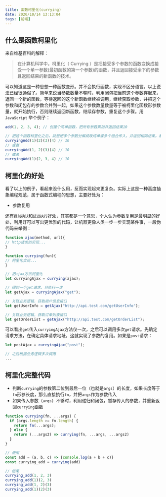 ```yaml
---
title: 函数柯里化(currying)
date: 2020/10/14 13:13:04
tags: [前端]
---
```


## 什么是函数柯里化  
来自维基百科的解释：
> 在计算机科学中，柯里化（ Currying ）是把接受多个参数的函数变换成接受一个单一参数(最初函数的第一个参数)的函数，并且返回接受余下的参数且返回结果的新函数的技术。  
    
可以知道这是一种思想一种函数变形。并不会执行函数，实现不区分语言。以上说法已经很通俗了。简单来说当参数数量不够时，利用闭包把当前这个参数存起来，返回一个新的函数，等待返回的这个新函数继续被调用，继续获取参数，并把这个参数和闭包存的参数合并到一起，如果这个参数数量数量等于被柯里化函数形参数量，就开始执行，否则继续返回新函数，继续存参数，重复这个步骤。用 `JavaScript` 举个例子：   

```javascript  
add(1, 2, 3, 4); // 创建个简单函数，把所有参数累加并返回结果10 

// 把这个函数柯里化之后，就是把多个参数分解成改成单或多个组合传入，并返回相同结果。看起来像这样：
curryingAdd(1)(2)(3)(4) // 10
// 或者
curryingAdd(1, 2)(3)(4) // 10
// 或者
curryingAdd(1)(2, 3, 4) // 10
```

## 柯里化的好处  
看了以上的例子，看起来没什么用，反而实现起来更复杂。实际上这是一种高度抽象编程规范，属于函数式编程的思想，主要好处为：
   
- 参数复用
  
还有`提前确认`和`延迟执行`好处，其实都是一个意思，个人认为参数复用是最明显的好处，利用好可以写出更优雅的代码，让机器更像人类一步一步实现某件事，一段伪代码来举例：    

```javascript
function ajax(method, url){
// http请求的实现...
}  

function currying(fun){
// 柯里化实现...
}

// 把ajax方法柯里化
let curryingAjax = currying(ajax);

// 得到一个get请求，只执行一次
let getAjax = curryingAjax("get");

// 关联业务逻辑，获取用户信息接口
let getUserInfo = getAjax("http://api.test.com/getUserInfo");

// 关联业务逻辑，获取订单列表接口
let getOrderList = getAjax("http://api.test.com/getOrderList");
```

可以看出`get`传入`curryingAjax`方法仅一次，之后可以调用多次`get`请求。先确定请求方法，在确定具体请求地址，这就实现了参数的复用。如果是`post`请求：  

```javascript
let postAjax = curryingAjax("post");

// 之后根据业务逻辑多次调用
...
```
## 柯里化完整代码  
 - 判断`currying`的参数第二位到最后一位（也就是`args`）的长度，如果长度等于`fn`形参长度，那么直接执行`fn`，并把`args`作为参数传入
 - 如果传入参数（`args`）不够时，利用递归和闭包，暂存传入的参数，并重新返回`currying`函数    

```javascript 
function currying(fn, ...args) {
  if (args.length >= fn.length) {
    return fn(...args);
  } else {
    return (...args2) => currying(fn, ...args, ...args2)
  }
}

// 使用
const add = (a, b, c) => {console.log(a + b + c)}
const currying_add = currying(add)

// 结果
currying_add(1, 2, 3)
currying_add(1)(2, 3)
currying_add(1, 2)(3)
currying_add(1)(2)(3)
```